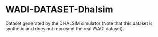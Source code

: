 # WADI-DATASET-Dhalsim
Dataset generated by the DHALSIM simulator (Note that this dataset is synthetic and does not represent the real WADI dataset). 

